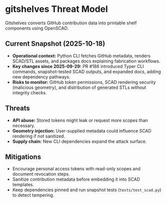 # gitshelves Threat Model

Gitshelves converts GitHub contribution data into printable shelf components using OpenSCAD.

## Current Snapshot (2025-10-18)

- **Operational context:** Python CLI fetches GitHub metadata, renders SCAD/STL assets, and packages
  docs explaining fabrication workflows.
- **Key changes since 2025-09-29:** PR #186 introduced Typer CLI commands, snapshot-tested SCAD
  outputs, and expanded docs, adding new dependency pathways.
- **Risks to monitor:** GitHub token permissions, SCAD rendering security (malicious geometry), and
  distribution of generated STLs without integrity checks.

## Threats

- **API abuse:** Stored tokens might leak or request more scopes than necessary.
- **Geometry injection:** User-supplied metadata could influence SCAD rendering if not sanitized.
- **Supply chain:** New CLI dependencies expand the attack surface.

## Mitigations

- Encourage personal access tokens with read-only scopes and document revocation steps.
- Sanitize contribution metadata before embedding it into SCAD templates.
- Keep dependencies pinned and run snapshot tests (`tests/test_scad.py`) to detect tampering.
